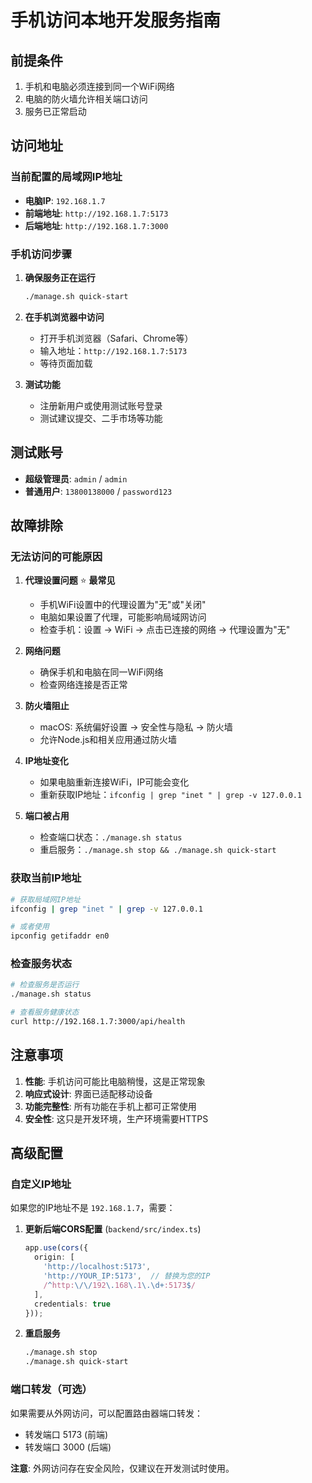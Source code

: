 # 手机访问本地开发服务指南

## 前提条件

1. 手机和电脑必须连接到同一个WiFi网络
2. 电脑的防火墙允许相关端口访问
3. 服务已正常启动

## 访问地址

### 当前配置的局域网IP地址
- **电脑IP**: `192.168.1.7`
- **前端地址**: `http://192.168.1.7:5173`
- **后端地址**: `http://192.168.1.7:3000`

### 手机访问步骤

1. **确保服务正在运行**
   ```bash
   ./manage.sh quick-start
   ```

2. **在手机浏览器中访问**
   - 打开手机浏览器（Safari、Chrome等）
   - 输入地址：`http://192.168.1.7:5173`
   - 等待页面加载

3. **测试功能**
   - 注册新用户或使用测试账号登录
   - 测试建议提交、二手市场等功能

## 测试账号

- **超级管理员**: `admin` / `admin`
- **普通用户**: `13800138000` / `password123`

## 故障排除

### 无法访问的可能原因

1. **代理设置问题** ⭐ **最常见**
   - 手机WiFi设置中的代理设置为"无"或"关闭"
   - 电脑如果设置了代理，可能影响局域网访问
   - 检查手机：设置 → WiFi → 点击已连接的网络 → 代理设置为"无"

2. **网络问题**
   - 确保手机和电脑在同一WiFi网络
   - 检查网络连接是否正常

3. **防火墙阻止**
   - macOS: 系统偏好设置 → 安全性与隐私 → 防火墙
   - 允许Node.js和相关应用通过防火墙

4. **IP地址变化**
   - 如果电脑重新连接WiFi，IP可能会变化
   - 重新获取IP地址：`ifconfig | grep "inet " | grep -v 127.0.0.1`

5. **端口被占用**
   - 检查端口状态：`./manage.sh status`
   - 重启服务：`./manage.sh stop && ./manage.sh quick-start`

### 获取当前IP地址

```bash
# 获取局域网IP地址
ifconfig | grep "inet " | grep -v 127.0.0.1

# 或者使用
ipconfig getifaddr en0
```

### 检查服务状态

```bash
# 检查服务是否运行
./manage.sh status

# 查看服务健康状态
curl http://192.168.1.7:3000/api/health
```

## 注意事项

1. **性能**: 手机访问可能比电脑稍慢，这是正常现象
2. **响应式设计**: 界面已适配移动设备
3. **功能完整性**: 所有功能在手机上都可正常使用
4. **安全性**: 这只是开发环境，生产环境需要HTTPS

## 高级配置

### 自定义IP地址

如果您的IP地址不是 `192.168.1.7`，需要：

1. **更新后端CORS配置** (`backend/src/index.ts`)
   ```typescript
   app.use(cors({
     origin: [
       'http://localhost:5173',
       'http://YOUR_IP:5173',  // 替换为您的IP
       /^http:\/\/192\.168\.1\.\d+:5173$/
     ],
     credentials: true
   }));
   ```

2. **重启服务**
   ```bash
   ./manage.sh stop
   ./manage.sh quick-start
   ```

### 端口转发（可选）

如果需要从外网访问，可以配置路由器端口转发：
- 转发端口 5173 (前端)
- 转发端口 3000 (后端)

**注意**: 外网访问存在安全风险，仅建议在开发测试时使用。 